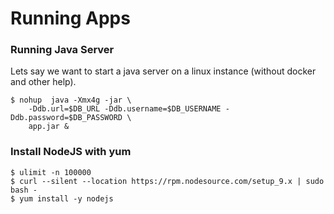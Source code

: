 # Running Apps

### Running Java Server

Lets say we want to start a java server on a linux instance \(without docker and other help\).

```
$ nohup  java -Xmx4g -jar \
    -Ddb.url=$DB_URL -Ddb.username=$DB_USERNAME -Ddb.password=$DB_PASSWORD \
    app.jar &
```

### Install NodeJS with yum

```
$ ulimit -n 100000
$ curl --silent --location https://rpm.nodesource.com/setup_9.x | sudo bash -
$ yum install -y nodejs
```



